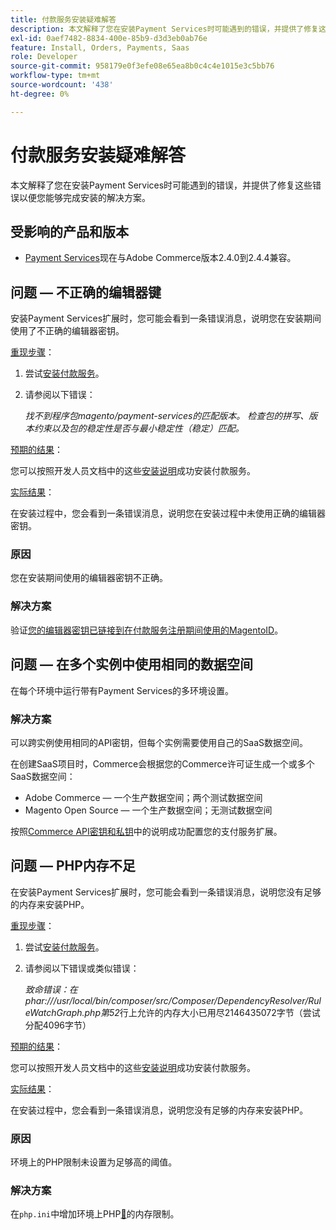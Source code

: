 ```yaml
---
title: 付款服务安装疑难解答
description: 本文解释了您在安装Payment Services时可能遇到的错误，并提供了修复这些错误以便您能够完成安装的解决方案。
exl-id: 0aef7482-8834-400e-85b9-d3d3eb0ab76e
feature: Install, Orders, Payments, Saas
role: Developer
source-git-commit: 958179e0f3efe08e65ea8b0c4c4e1015e3c5bb76
workflow-type: tm+mt
source-wordcount: '438'
ht-degree: 0%

---
```


# 付款服务安装疑难解答

本文解释了您在安装Payment Services时可能遇到的错误，并提供了修复这些错误以便您能够完成安装的解决方案。

## 受影响的产品和版本

* [Payment Services](https://marketplace.magento.com/magento-payment-services.html)现在与Adobe Commerce版本2.4.0到2.4.4兼容。

## 问题 — 不正确的编辑器键

安装Payment Services扩展时，您可能会看到一条错误消息，说明您在安装期间使用了不正确的编辑器密钥。

<u>重现步骤</u>：

1. 尝试[安装付款服务](https://experienceleague.adobe.com/docs/commerce-merchant-services/payment-services/get-started/install.html)。
1. 请参阅以下错误：

   *找不到程序包magento/payment-services的匹配版本。 检查包的拼写、版本约束以及包的稳定性是否与最小稳定性（稳定）匹配。*

<u>预期的结果</u>：

您可以按照开发人员文档中的这些[安装说明](https://experienceleague.adobe.com/docs/commerce-merchant-services/payment-services/get-started/install.html)成功安装付款服务。

<u>实际结果</u>：

在安装过程中，您会看到一条错误消息，说明您在安装过程中未使用正确的编辑器密钥。

### 原因

您在安装期间使用的编辑器密钥不正确。

### 解决方案

验证[您的编辑器密钥已链接到在付款服务注册期间使用的MagentoID](https://experienceleague.adobe.com/docs/commerce-merchant-services/payment-services/get-started/install.html#incorrect-composer-keys)。

## 问题 — 在多个实例中使用相同的数据空间

在每个环境中运行带有Payment Services的多环境设置。

### 解决方案

可以跨实例使用相同的API密钥，但每个实例需要使用自己的SaaS数据空间。

在创建SaaS项目时，Commerce会根据您的Commerce许可证生成一个或多个SaaS数据空间：

* Adobe Commerce — 一个生产数据空间；两个测试数据空间
* Magento Open Source — 一个生产数据空间；无测试数据空间

按照[Commerce API密钥和私钥](https://experienceleague.adobe.com/docs/commerce-merchant-services/payment-services/get-started/connect.html#obtain-api-credentials)中的说明成功配置您的支付服务扩展。

## 问题 — PHP内存不足

在安装Payment Services扩展时，您可能会看到一条错误消息，说明您没有足够的内存来安装PHP。

<u>重现步骤</u>：

1. 尝试[安装付款服务](https://experienceleague.adobe.com/docs/commerce-merchant-services/payment-services/get-started/install.html)。
1. 请参阅以下错误或类似错误：

   *致命错误：在phar:///usr/local/bin/composer/src/Composer/DependencyResolver/RuleWatchGraph.php第52*&#x200B;行上允许的内存大小已用尽2146435072字节（尝试分配4096字节）

<u>预期的结果</u>：

您可以按照开发人员文档中的这些[安装说明](https://experienceleague.adobe.com/docs/commerce-merchant-services/payment-services/get-started/install.html)成功安装付款服务。

<u>实际结果</u>：

在安装过程中，您会看到一条错误消息，说明您没有足够的内存来安装PHP。

### 原因

环境上的PHP限制未设置为足够高的阈值。

### 解决方案

在`php.ini`中增加环境上PHP[&#128279;](https://experienceleague.adobe.com/docs/commerce-merchant-services/payment-services/get-started/install.html#not-enough-memory-for-php)的内存限制。
